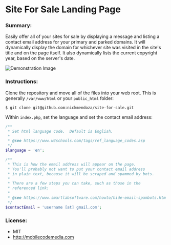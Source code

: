 # Site For Sale Landing Page

### Summary:
Easily offer all of your sites for sale by displaying a message and listing a contact email address for your primary and parked domains.  It will dynamically display the domain for whichever site was visited in the site's title and on the page itself.  It also dynamically lists the current copyright year, based on the server's date.

![Demonstration Image](https://mobilecodemedia.com/wp-content/uploads/2020/01/site-for-sale.png)

### Instructions:
Clone the repository and move all of the files into your web root.  This is generally `/var/www/html` or your `public_html` folder:

```shell script
$ git clone git@github.com:nickmendoza/site-for-sale.git
```

Within `index.php`, set the language and set the contact email address:
```php
/**
 * Set html language code.  Default is English.
 *
 * @see https://www.w3schools.com/tags/ref_language_codes.asp
 */
$language = 'en';

/**
 * This is how the email address will appear on the page.
 * You'll probably not want to put your contact email address
 * in plain text, because it will be scraped and spammed by bots.
 *
 * There are a few steps you can take, such as those in the
 * referenced link:
 *
 * @see https://www.smartlabsoftware.com/howto/hide-email-spambots.htm
 */
$contactEmail = 'username [at] gmail.com';
```

### License:

- MIT
- http://mobilecodemedia.com
